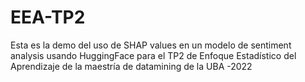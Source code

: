 # EEA-TP2
Esta es la demo del uso de SHAP values en un modelo de sentiment analysis usando HuggingFace para el TP2 de Enfoque Estadístico del Aprendizaje de la maestría de datamining de la UBA -2022

